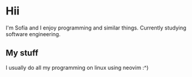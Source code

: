 <!-- ### Hi there 👋 --->
# Hii

I'm Sofía and I enjoy programming and similar things. Currently studying software engineering.

## My stuff

I usually do all my programming on linux using neovim :^)

<!-- ## This seems cool
[![My cool GitHub stats](https://github-readme-stats.vercel.app/api?username=ColdMacaroni&show_icons=true&theme=apprentice)](https://github.com/anuraghazra/github-readme-stats) -->
<!--
**ColdMacaroni/ColdMacaroni** is a ✨ _special_ ✨ repository because its `README.md` (this file) appears on your GitHub profile.

Here are some ideas to get you started:

- 🔭 I’m currently working on ...
- 🌱 I’m currently learning ...
- 👯 I’m looking to collaborate on ...
- 🤔 I’m looking for help with ...
- 💬 Ask me about ...
- 📫 How to reach me: ...
- 😄 Pronouns: ...
- ⚡ Fun fact: ...
-->
